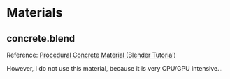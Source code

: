 # Materials

## concrete.blend

Reference: [Procedural Concrete Material (Blender Tutorial)](https://youtube.com/watch?v=XDqRa0ExDqs&si=EnSIkaIECMiOmarE)

However, I do not use this material, because it is very CPU/GPU intensive...
